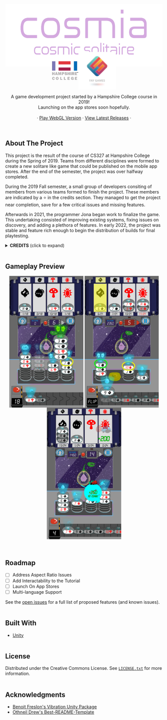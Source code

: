<!-- PROJECT LOGO -->
<br />
<div align="center">
  
  <a href="">
    <img style="margin-bottom: -50px;" src="Assets/Sprites/UI/Main Menu UI/logo.png" alt="App Name Logo" height="200">
  </a>
  
  <div align="center">
    <a href="https://www.hampshire.edu/">
      <img align="center" src="Assets/Sprites/UI/Main Menu UI/Hampshire_Logo.png" alt="Hampshire College Logo" height="60">
    </a>
    <a href="">
      <img align="center" src="Assets/Sprites/UI/Main Menu UI/FayGames_Logo.png" alt="Fay Games Logo" height="120">
    </a>
  </div>

  <p align="center">
    A game development project started by a Hampshire College course in 2019!
    <br />
    Launching on the app stores soon hopefully.
    <br />
    <br />
    ·
    <a href="https://simmer.io/@JLAW/cosmia"> Play WebGL Version</a>
    ·
    <a href="https://github.com/HampshireCollegeCompSci/cs327_f2019/releases">View Latest Releases</a>
    ·
  </p>
</div>
<br/>

<!-- ABOUT THE PROJECT -->
## About The Project
This project is the result of the course of CS327 at Hampshire College during the Spring of 2019. Teams from different disciplines were formed to create a new solitare like game that could be published on the mobile app stores. After the end of the semester, the project was over halfway completed.

During the 2019 Fall semester, a small group of developers consiting of members from various teams formed to finish the project. These members are indicated by a ⭐ in the credits section. They managed to get the project near completion, save for a few critical issues and missing features.

Afterwards in 2021, the programmer Jona began work to finalize the game. This undertaking consisted of improving existing systems, fixing issues on discovery, and adding a plethora of features. In early 2022, the project was stable and feature rich enough to begin the distribution of builds for final playtesting.

<details>
  <summary><b>CREDITS</b> (click to expand)</summary>
  
#### Executive Producers
- Bassam Kurdali - Executive Producer of Art
- Ira Fay - Executive Producer of Game Design

#### Production
- Armon Walker ⭐ - Lead Producer
- Luke Townsend - Game Design Producer
- Alexandra Webb - Audio Design Producer
- Lucas Kohn - Art Producer
- Corbin Nelson - Programming Producer

#### Game Design
- Alex McGrath - Lead Game Designer
- Doug Levey - Game Designer
- Sam Dormer - Game Designer
- Sam Fioretti - Game Designer
- Matt Regan - Game Designer

#### Art
- Nat Mongilio ⭐ - Lead Artist
- Chhavi Kumar - 2D Animator and TA
- Anna Christensen-Goodfellow ⭐ - 3D Artist
- Dharam Bir Khalsa - 3D Artist
- Fang Chen - 3D Artist
- Connor Ryan - 2D Artist
- Peter Watko - 2D Artist
- Wolfie Smith - 2D Artist and UI Design

#### Audio
- Richie Olivas-Knapton - Lead Audio Designer
- Granger Smith-Massa - Audio Designer
- Zofia Shura - Audio Designer

#### Programing
- Shan Jiang - Lead Programmer
- Ian Macpherson - Programmer
- Jona Lawrence ⭐ - Programmer
- Max Mark - Programmer
- Noah Brinton - Programmer
- Per Van Dyke ⭐ - Programmer
</details>
<br/>

<!-- USAGE EXAMPLES -->
## Gameplay Preview
<div align="center">
  <img align="center" src="Images/stack.png" alt="Logo" height="420">
  <img align="center" src="Images/highlight.png" alt="Logo" height="420">
  <img align="center" src="Images/combo.png" alt="Logo" height="420">
  </div>
<br/><br/>

<!-- ROADMAP -->
## Roadmap

- [ ] Address Aspect Ratio Issues
- [ ] Add Interactability to the Tutorial
- [ ] Launch On App Stores
- [ ] Multi-language Support

See the [open issues](https://github.com/HampshireCollegeCompSci/cs327_f2019/issues) for a full list of proposed features (and known issues).
<br/><br/>

## Built With
* [Unity](https://unity.com/)
<br/><br/>

<!-- LICENSE -->
## License
Distributed under the Creative Commons License. See [`LICENSE.txt`](LICENSE) for more information.
<br/><br/>

<!-- ACKNOWLEDGMENTS -->
## Acknowledgments
* [Benoit Freslon's Vibration Unity Package](https://github.com/BenoitFreslon/Vibration)
* [Othneil Drew's Best-README-Template](https://github.com/othneildrew/Best-README-Template)

